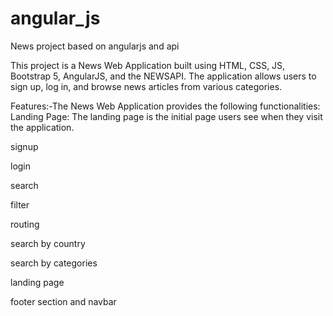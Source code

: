 # angular_js
News project based on angularjs and api


This project is a News Web Application built using HTML, CSS, JS, Bootstrap 5, AngularJS, and the NEWSAPI. The application allows users to sign up, log in, and browse news articles from various categories.


Features:-The News Web Application provides the following functionalities:
Landing Page: The landing page is the initial page users see when they visit the application.

signup

login

search

filter

routing

search by country

search by categories

landing page

footer section and navbar



